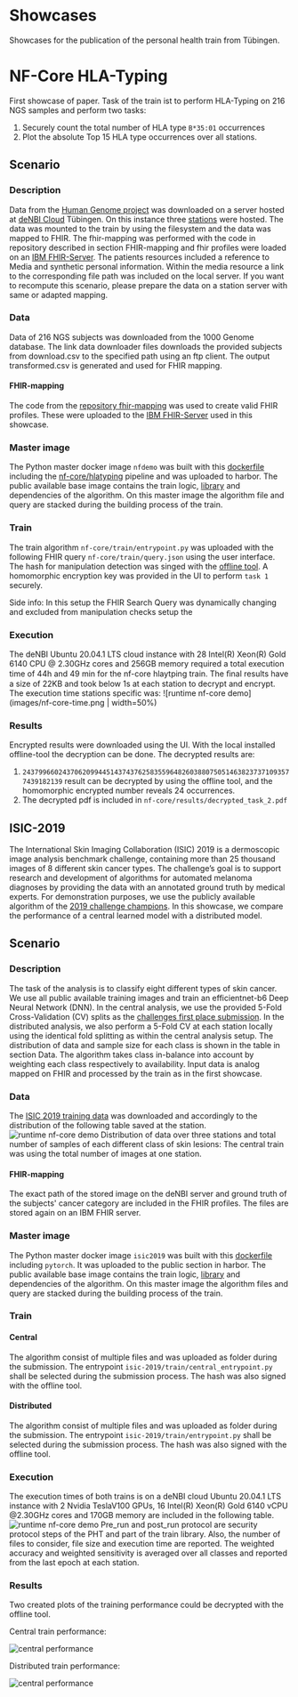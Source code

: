 # Showcases

Showcases for the publication of the personal health train from Tübingen.

# NF-Core HLA-Typing
First showcase of paper. Task of the train ist to perform HLA-Typing on 216 NGS samples and perform two tasks:
1. Securely count the total number of HLA type `B*35:01` occurrences
2. Plot the absolute Top 15 HLA type occurrences over all stations.

## Scenario
### Description
Data from the [Human Genome project](https://doi.org/10.1038/nature11632) was downloaded on a server hosted at [deNBI Cloud](https://cloud.denbi.de/tubingen/) Tübingen.
On this instance three [stations](https://gitlab.com/PersonalHealthTrain/implementations/germanmii/difuture/station/station) were hosted. The data was mounted to the train by using the filesystem and the data was mapped to FHIR.
The fhir-mapping was performed with the code in repository described in section FHIR-mapping and fhir profiles were loaded on an [IBM FHIR-Server](https://ibm.github.io/FHIR/). The patients resources included a
reference to Media and synthetic personal information. Within the media resource a link to the corresponding file path was included
on the local server. If you want to recompute this scenario, please prepare the data on a station server with same or adapted mapping.

### Data
Data of 216 NGS subjects was downloaded from the 1000 Genome database. The link data downloader files downloads the provided subjects from download.csv
to the specified path using an ftp client. The output transformed.csv is generated and used for FHIR mapping.

#### FHIR-mapping
The code from the [repository fhir-mapping](https://gitlab.com/PersonalHealthTrain/implementations/germanmii/difuture/station/sandbox/fhir-station-mapping/-/blob/master/data_mapping/Patient_PHT.py) was used
to create valid FHIR profiles. These were uploaded to the [IBM FHIR-Server](https://ibm.github.io/FHIR/) used in this showcase.


### Master image
The Python master docker image ``nfdemo`` was built with this [dockerfile](https://gitlab.com/PersonalHealthTrain/implementations/germanmii/difuture/train-container-library/-/blob/master/docker_files/Dockerfile_nfcore) including the [nf-core/hlatyping](https://github.com/nf-core/hlatyping) pipeline and was uploaded to harbor.
The public available base image contains the train logic, [library](https://gitlab.com/PersonalHealthTrain/implementations/germanmii/difuture/train-container-library/-/blob/master/train_lib/train/NfcoreTrain.py) and dependencies of the algorithm. On this master image the algorithm file and query are stacked during the building process of the train.

### Train
The train algorithm ``nf-core/train/entrypoint.py`` was uploaded with the following FHIR query ``nf-core/train/query.json`` using the user interface.
The hash for manipulation detection was singed with the [offline tool](https://gitlab.com/PersonalHealthTrain/implementations/germanmii/difuture/pht-offline-tool).
A homomorphic encryption key was provided in the UI to perform `task 1` securely.

Side info: In this setup the FHIR Search Query was dynamically changing and excluded from manipulation checks setup the

### Execution
The deNBI Ubuntu 20.04.1 LTS cloud instance with 28 Intel(R) Xeon(R) Gold 6140 CPU @ 2.30GHz cores and 256GB memory 
required a total execution time of 44h and 49 min for the nf-core hlaytping train. The ﬁnal results have a size of 22KB
and took below 1s at each station to decrypt and encrypt. 
The execution time stations specific was:
![runtime nf-core demo](images/nf-core-time.png | width=50%)

### Results
Encrypted results were downloaded using the UI. With the local installed offline-tool the decryption can be done.
The decrypted results are:

1. `24379966024370620994451437437625835596482603880750514638237371093577439182139` result can be decrypted by using the offline tool, and the homomorphic encrypted number reveals 24 occurrences.
2. The decrypted pdf is included in `nf-core/results/decrypted_task_2.pdf`

## ISIC-2019
The International Skin Imaging Collaboration (ISIC) 2019 is a dermoscopic image analysis benchmark challenge,
containing more than 25 thousand images of 8 different skin cancer types. The challenge’s goal is to support research and
development of algorithms for automated melanoma diagnoses by providing the data with an annotated ground truth by medical experts.
For demonstration purposes, we use the publicly available algorithm of the [2019 challenge champions](https://www.sciencedirect.com/science/article/pii/S2215016120300832).
In this showcase, we compare the performance of a central learned model with a distributed model.
## Scenario
### Description
The task of the analysis is to classify eight different types of skin cancer. We use all public available training images
and train an efficientnet-b6 Deep Neural Network (DNN). In the central analysis, we use the provided 5-Fold Cross-Validation (CV)
splits as the [challenges first place submission](https://www.sciencedirect.com/science/article/pii/S2215016120300832). In the distributed analysis, we also perform a 5-Fold CV at each
station locally using the identical fold splitting as within the central analysis setup. The distribution of data and
sample size for each class is shown in the table in section Data. The algorithm takes class in-balance into account by
weighting each class respectively to availability. Input data is analog mapped on FHIR and processed by the train as in the first showcase.

### Data
The [ISIC 2019 training data](https://challenge2019.isic-archive.com/data.html) was downloaded and accordingly to the distribution of the following table
saved at the station.
![runtime nf-core demo](images/isic-distribution.png)
Distribution of data over three stations and total number of samples of each different class of skin lesions:
The central train was using the total number of images at one station.

#### FHIR-mapping
The exact path of the stored image on the deNBI server and ground truth of the subjects' cancer category are included in the FHIR profiles.
The files are stored again on an IBM FHIR server.

### Master image
The Python master docker image ``isic2019`` was built with this [dockerfile](https://gitlab.com/PersonalHealthTrain/implementations/germanmii/difuture/train-container-library/-/blob/demo/docker_files/Dockerfile_isic2019) including `pytorch`. It was uploaded to the public section in harbor.
The public available base image contains the train logic, [library](https://gitlab.com/PersonalHealthTrain/implementations/germanmii/difuture/train-container-library/-/blob/demo/train_lib/train/ISICTrain.py) and dependencies of the algorithm. On this master image the algorithm files and query are stacked during the building process of the train.


### Train

#### Central
The algorithm consist of multiple files and was uploaded as folder during the submission. The entrypoint `isic-2019/train/central_entrypoint.py` shall be selected during the submission process.
The hash was also signed with the offline tool.

#### Distributed
The algorithm consist of multiple files and was uploaded as folder during the submission. The entrypoint `isic-2019/train/entrypoint.py` shall be selected during the submission process.
The hash was also signed with the offline tool.

### Execution
The execution times of both trains is on a deNBI cloud Ubuntu 20.04.1 LTS instance with 2 Nvidia TeslaV100 GPUs,
16 Intel(R) Xeon(R) Gold 6140 vCPU @2.30GHz cores and 170GB memory are included in the following table.
![runtime nf-core demo](images/isic-time.png)
Pre_run and post_run protocol are security protocol steps of the PHT and part of the train library.
Also, the number of files to consider, file size and execution time are reported.
The weighted accuracy and weighted sensitivity is averaged over all classes and reported from the last epoch at each station.


### Results
Two created plots of the training performance could be decrypted with the offline tool.

Central train performance:

![central performance](isic-2019/results/central_train/decrypted_central_train_performance.png)

Distributed train performance:

![central performance](isic-2019/results/distributed_train/decrypted_distributed_train_performance.png)
